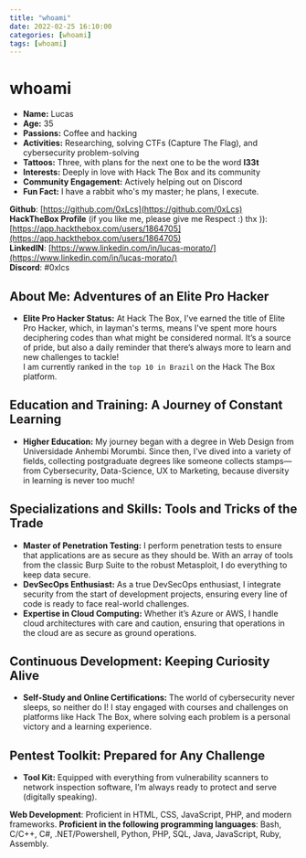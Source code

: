 ```yaml
---
title: "whoami"
date: 2022-02-25 16:10:00
categories: [whoami]
tags: [whoami]
---
```


# whoami

- **Name:** Lucas
- **Age:** 35
- **Passions:** Coffee and hacking
- **Activities:** Researching, solving CTFs (Capture The Flag), and cybersecurity problem-solving
- **Tattoos:** Three, with plans for the next one to be the word **l33t**
- **Interests:** Deeply in love with Hack The Box and its community
- **Community Engagement:** Actively helping out on Discord
- **Fun Fact:** I have a rabbit who's my master; he plans, I execute.

**Github**: [https://github.com/0xLcs](https://github.com/0xLcs)  
**HackTheBox Profile** (if you like me, please give me Respect :) thx )): [https://app.hackthebox.com/users/1864705](https://app.hackthebox.com/users/1864705)  
**LinkedIN**: [https://www.linkedin.com/in/lucas-morato/](https://www.linkedin.com/in/lucas-morato/)  
**Discord**: #0xlcs

## About Me: Adventures of an Elite Pro Hacker
- **Elite Pro Hacker Status:** At Hack The Box, I've earned the title of Elite Pro Hacker, which, in layman's terms, means I've spent more hours deciphering codes than what might be considered normal. It’s a source of pride, but also a daily reminder that there’s always more to learn and new challenges to tackle!  
I am currently ranked in the `top 10 in Brazil` on the Hack The Box platform.

## Education and Training: A Journey of Constant Learning
- **Higher Education:** My journey began with a degree in Web Design from Universidade Anhembi Morumbi. Since then, I’ve dived into a variety of fields, collecting postgraduate degrees like someone collects stamps—from Cybersecurity, Data-Science, UX to Marketing, because diversity in learning is never too much!

## Specializations and Skills: Tools and Tricks of the Trade
- **Master of Penetration Testing:** I perform penetration tests to ensure that applications are as secure as they should be. With an array of tools from the classic Burp Suite to the robust Metasploit, I do everything to keep data secure.
- **DevSecOps Enthusiast:** As a true DevSecOps enthusiast, I integrate security from the start of development projects, ensuring every line of code is ready to face real-world challenges.
- **Expertise in Cloud Computing:** Whether it’s Azure or AWS, I handle cloud architectures with care and caution, ensuring that operations in the cloud are as secure as ground operations.

## Continuous Development: Keeping Curiosity Alive
- **Self-Study and Online Certifications:** The world of cybersecurity never sleeps, so neither do I! I stay engaged with courses and challenges on platforms like Hack The Box, where solving each problem is a personal victory and a learning experience.

## Pentest Toolkit: Prepared for Any Challenge
- **Tool Kit:** Equipped with everything from vulnerability scanners to network inspection software, I’m always ready to protect and serve (digitally speaking).

**Web Development**: Proficient in HTML, CSS, JavaScript, PHP, and modern frameworks.
**Proficient in the following programming languages**: Bash, C/C++, C#, .NET/Powershell, Python, PHP, SQL, Java, JavaScript, Ruby, Assembly.
